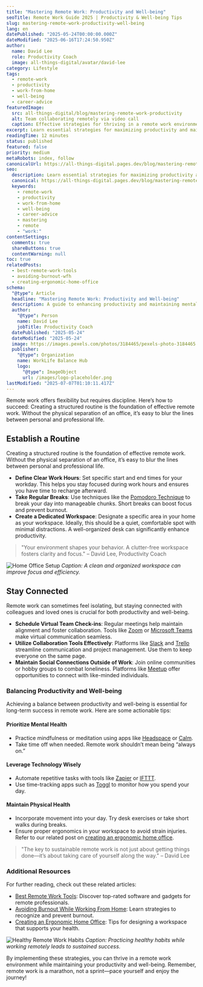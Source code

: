 ```yaml
---
title: "Mastering Remote Work: Productivity and Well-being"
seoTitle: Remote Work Guide 2025 | Productivity & Well-being Tips
slug: mastering-remote-work-productivity-well-being
lang: en
datePublished: "2025-05-24T00:00:00.000Z"
dateModified: "2025-06-16T17:24:50.950Z"
author:
  name: David Lee
  role: Productivity Coach
  image: all-things-digital/avatar/david-lee
category: Lifestyle
tags:
  - remote-work
  - productivity
  - work-from-home
  - well-being
  - career-advice
featuredImage:
  src: all-things-digital/blog/mastering-remote-work-productivity
  alt: Team collaborating remotely via video call
  caption: Effective strategies for thriving in a remote work environment.
excerpt: Learn essential strategies for maximizing productivity and maintaining well-being while working remotely. From setting boundaries to leveraging technology, this guide covers key aspects of successful remote work.
readingTime: 12 minutes
status: published
featured: false
priority: medium
metaRobots: index, follow
canonicalUrl: https://all-things-digital.pages.dev/blog/mastering-remote-work-productivity-well-being
seo:
  description: Learn essential strategies for maximizing productivity and maintaining well-being while working remotely. From setting boundaries to leveraging technology, t...
  canonical: https://all-things-digital.pages.dev/blog/mastering-remote-work-productivity-well-being
  keywords:
    - remote-work
    - productivity
    - work-from-home
    - well-being
    - career-advice
    - mastering
    - remote
    - "work:"
contentSettings:
  comments: true
  shareButtons: true
  contentWarning: null
toc: true
relatedPosts:
  - best-remote-work-tools
  - avoiding-burnout-wfh
  - creating-ergonomic-home-office
schema:
  "@type": Article
  headline: "Mastering Remote Work: Productivity and Well-being"
  description: A guide to enhancing productivity and maintaining mental health in a remote work setting.
  author:
    "@type": Person
    name: David Lee
    jobTitle: Productivity Coach
  datePublished: "2025-05-24"
  dateModified: "2025-05-24"
  image: https://images.pexels.com/photos/3184465/pexels-photo-3184465.jpeg?auto=compress&cs=tinysrgb&w=1260&h=750&dpr=2
  publisher:
    "@type": Organization
    name: WorkLife Balance Hub
    logo:
      "@type": ImageObject
      url: /images/logo-placeholder.png
lastModified: "2025-07-07T01:10:11.417Z"
---
```


Remote work offers flexibility but requires discipline. Here’s how to succeed: Creating a structured routine is the foundation of effective remote work. Without the physical separation of an office, it’s easy to blur the lines between personal and professional life.

## Establish a Routine

Creating a structured routine is the foundation of effective remote work. Without the physical separation of an office, it’s easy to blur the lines between personal and professional life.

- **Define Clear Work Hours**: Set specific start and end times for your workday. This helps you stay focused during work hours and ensures you have time to recharge afterward.
- **Take Regular Breaks**: Use techniques like the [Pomodoro Technique](https://francescocirillo.com/pages/pomodoro-technique) to break your day into manageable chunks. Short breaks can boost focus and prevent burnout.
- **Create a Dedicated Workspace**: Designate a specific area in your home as your workspace. Ideally, this should be a quiet, comfortable spot with minimal distractions. A well-organized desk can significantly enhance productivity.

> "Your environment shapes your behavior. A clutter-free workspace fosters clarity and focus." – David Lee, Productivity Coach

![Home Office Setup](https://images.pexels.com/photos/2422284/pexels-photo-2422284.jpeg?auto=compress&cs=tinysrgb&w=1260&h=750&dpr=2)
_Caption: A clean and organized workspace can improve focus and efficiency._

## Stay Connected

Remote work can sometimes feel isolating, but staying connected with colleagues and loved ones is crucial for both productivity and well-being.

- **Schedule Virtual Team Check-ins**: Regular meetings help maintain alignment and foster collaboration. Tools like [Zoom](https://zoom.us/) or [Microsoft Teams](https://www.microsoft.com/en-us/microsoft-teams/group-chat-software) make virtual communication seamless.
- **Utilize Collaboration Tools Effectively**: Platforms like [Slack](https://slack.com/) and [Trello](https://trello.com/) streamline communication and project management. Use them to keep everyone on the same page.
- **Maintain Social Connections Outside of Work**: Join online communities or hobby groups to combat loneliness. Platforms like [Meetup](https://www.meetup.com/) offer opportunities to connect with like-minded individuals.

### Balancing Productivity and Well-being

Achieving a balance between productivity and well-being is essential for long-term success in remote work. Here are some actionable tips:

#### Prioritize Mental Health

- Practice mindfulness or meditation using apps like [Headspace](https://www.headspace.com/) or [Calm](https://www.calm.com/).
- Take time off when needed. Remote work shouldn’t mean being “always on.”

#### Leverage Technology Wisely

- Automate repetitive tasks with tools like [Zapier](https://zapier.com/) or [IFTTT](https://ifttt.com/).
- Use time-tracking apps such as [Toggl](https://toggl.com/) to monitor how you spend your day.

#### Maintain Physical Health

- Incorporate movement into your day. Try desk exercises or take short walks during breaks.
- Ensure proper ergonomics in your workspace to avoid strain injuries. Refer to our related post on [creating an ergonomic home office](#).

> "The key to sustainable remote work is not just about getting things done—it’s about taking care of yourself along the way." – David Lee

### Additional Resources

For further reading, check out these related articles:

- [Best Remote Work Tools](#): Discover top-rated software and gadgets for remote professionals.
- [Avoiding Burnout While Working From Home](#): Learn strategies to recognize and prevent burnout.
- [Creating an Ergonomic Home Office](#): Tips for designing a workspace that supports your health.

![Healthy Remote Work Habits](https://images.pexels.com/photos/6893801/pexels-photo-6893801.jpeg?auto=compress&cs=tinysrgb&w=1260&h=750&dpr=1)
_Caption: Practicing healthy habits while working remotely leads to sustained success._

By implementing these strategies, you can thrive in a remote work environment while maintaining your productivity and well-being. Remember, remote work is a marathon, not a sprint—pace yourself and enjoy the journey!

